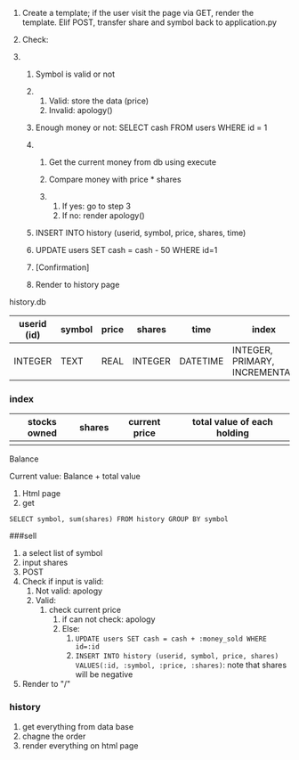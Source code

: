 1.  Create a template; if the user visit the page via GET, render the template. Elif POST, transfer share and symbol back to application.py

2.  Check:

3.  1.  Symbol is valid or not

    2.  1.  Valid: store the data (price)
        2.  Invalid: apology()

    3.  Enough money or not: SELECT cash FROM users WHERE id = 1

    4.  1.  Get the current money from db using execute

        2.  Compare money with price * shares

        3.  1.  If yes: go to step 3
            2.  If no: render apology()

    5.  INSERT INTO history (userid, symbol, price, shares, time)

    6.  UPDATE users SET cash = cash - 50 WHERE id=1

    7.  [Confirmation]

    8.  Render to history page



history.db

| userid (id) | symbol | price | shares  | time     | index                         |
| ----------- | ------ | ----- | ------- | -------- | ----------------------------- |
| INTEGER     | TEXT   | REAL  | INTEGER | DATETIME | INTEGER, PRIMARY, INCREMENTAL |







### index

| stocks owned | shares | current price | total value of each holding |
| ------------ | ------ | ------------- | --------------------------- |
|              |        |               |                             |

Balance

Current value: Balance + total value

1.  Html page
2.  get 

`SELECT symbol, sum(shares) FROM history GROUP BY symbol`



###sell

1.  a select list of symbol
2.  input shares
3.  POST
4.  Check if input is valid:
    1.  Not valid: apology
    2.  Valid:
        1.  check current price
            1.  if can not check: apology
            2.  Else:
                1.  `UPDATE users SET cash = cash + :money_sold WHERE id=:id`
                2.  `INSERT INTO history (userid, symbol, price, shares) VALUES(:id, :symbol, :price, :shares)`: note that shares will be negative
5.  Render to "/"



### history

1.  get everything from data base
2.  chagne the order 
3.  render everything on html page